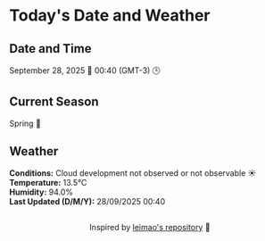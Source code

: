  # Today's Date and Weather
    
## Date and Time
September 28, 2025 📅
00:40 (GMT-3) 🕒

## Current Season
Spring 🌸
## Weather 
**Conditions:** Cloud development not observed or not observable ☀️
**Temperature:** 13.5°C  
**Humidity:** 94.0%  
**Last Updated (D/M/Y):** 28/09/2025 00:40
##
<div align="center">Inspired by <a href="https://github.com/leimao/What-Is-The-Date-Today">leimao's repository</a> 🌱</div>
